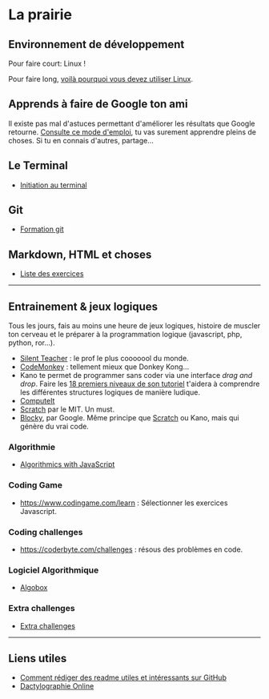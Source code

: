# La prairie

## Environnement de développement

Pour faire court: Linux !

Pour faire long, [voilà pourquoi vous devez utiliser Linux](./linux.md).

## Apprends à faire de Google ton ami

Il existe pas mal d'astuces permettant d'améliorer les résultats que Google retourne. [Consulte ce mode d'emploi](UtiliserGoogle.md), tu vas surement apprendre pleins de choses. Si tu en connais d'autres, partage...

## Le Terminal

- [Initiation au terminal](terminal)

## Git

- [Formation git](./git)


## Markdown, HTML et choses

- [Liste des exercices](html-css)

---

## Entrainement & jeux logiques

Tous les jours, fais au moins une heure de jeux logiques, histoire de muscler ton cerveau et le préparer à la programmation logique (javascript, php, python, ror...).

- [Silent Teacher](http://silentteacher.toxicode.fr/) : le prof le plus cooooool du monde.
- [CodeMonkey](https://www.playcodemonkey.com/challenges/0) : tellement mieux que Donkey Kong...
- Kano te permet de programmer sans coder via une interface _drag and drop_. Faire les [18 premiers niveaux de son tutoriel](https://world.kano.me/coding-challenges/training) t'aidera à comprendre les différentes structures logiques de manière ludique. 
- [ComputeIt](http://compute-it.toxicode.fr/)
- [Scratch](https://scratch.mit.edu/) par le MIT. Un must.
- [Blocky](https://developers.google.com/blockly/), par Google. Même principe que [Scratch](https://scratch.mit.edu/) ou Kano, mais qui génère du vrai code.

### Algorithmie

- [Algorithmics with JavaScript](./js-basics-algo)

### Coding Game

- https://www.codingame.com/learn : Sélectionner les exercices Javascript. 

### Coding challenges

- https://coderbyte.com/challenges : résous des problèmes en code.

### Logiciel Algorithmique

* [Algobox](http://www.xm1math.net/algobox/index.html)

### Extra challenges

* [Extra challenges](extra-challenges.md)

----

## Liens utiles

- [Comment rédiger des readme utiles et intéressants sur GitHub](https://medium.com/becode/comment-faire-un-readme-sur-github-cc11f3df606a)
- [Dactylographie Online](https://www.dactylographie-online.com)

